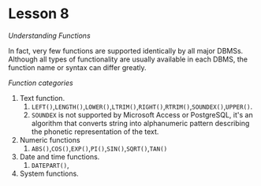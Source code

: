 # Lesson 8

*Understanding Functions*

In fact, very few functions are supported identically by all major DBMSs. Although all types of functionality are
usually available in each DBMS, the function name or syntax can differ greatly.

*Function categories*

1. Text function.
    1. `LEFT()`,`LENGTH()`,`LOWER()`,`LTRIM()`,`RIGHT()`,`RTRIM()`,`SOUNDEX()`,`UPPER()`.
    2. `SOUNDEX` is not supported by Microsoft Access or PostgreSQL, it's an algorithm that converts string into
       alphanumeric pattern describing the phonetic representation of the text.
2. Numeric functions
    1. `ABS()`,`COS()`,`EXP()`,`PI()`,`SIN()`,`SQRT()`,`TAN()`
3. Date and time functions.
    1. `DATEPART()`,
4. System functions.